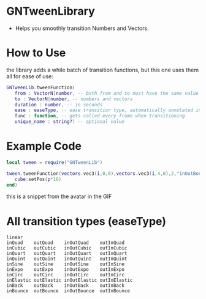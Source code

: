 # GNTweenLibrary
* Helps you smoothly transition Numbers and Vectors.
  
# How to Use
the library adds a while batch of transition functions, but this one uses them all for ease of use:
```lua
GNTweenLib.tweenFunction(
   from : VectorN|number, -- both from and to must have the same value type
   to : VectorN|number, -- numbers and vectors
   duration : number, -- in seconds
   ease : easeType, -- ease transition type, automatically annotated in VScode
   func : function, -- gets called every frame when transitioning
   unique_name : string?) -- optional value
```
# Example Code
```lua
local tween = require("GNTweenLib")

tween.tweenFunction(vectors.vec3(i,0,0),vectors.vec3(i,4,0),2,"inOutBounce",function (p)
   cube:setPos(p*16)
end)
```
this is a snippet from the avatar in the GIF

# All transition types (easeType)
```
linear
inQuad    outQuad    inOutQuad    outInQuad
inCubic   outCubic   inOutCubic   outInCubic
inQuart   outQuart   inOutQuart   outInQuart
inQuint   outQuint   inOutQuint   outInQuint
inSine    outSine    inOutSine    outInSine
inExpo    outExpo    inOutExpo    outInExpo
inCirc    outCirc    inOutCirc    outInCirc
inElastic outElastic inOutElastic outInElastic
inBack    outBack    inOutBack    outInBack
inBounce  outBounce  inOutBounce  outInBounce
```